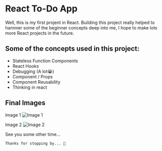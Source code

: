# React To-Do App

Well, this is my first projent in React. Building this project really helped to hammer some of the beginner concepts deep into me, I hope to make lots more React projects in the future.

## Some of the concepts used in this project:
- Stateless Function Components
- React Hooks
- Debugging (A lot😭)
- Component / Props
- Component Reusability
- Thinking in react

## Final Images

Image 1 ![Image 1](https://github.com/B-uchi/react-todo-app/blob/main/screenshots/screenshot_2.png, "Screenshot 1")

Image 2 ![Image 2](https://github.com/B-uchi/react-todo-app/blob/main/screenshots/screenshot_1.png, "Screenshot 2")


See you some other time...

`Thanks for stopping by... 🙂`
